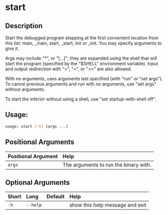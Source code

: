 



# start

## Description



Start the debugged program stopping at the first convenient location
from this list: main, _main, start, _start, init or _init.
You may specify arguments to give it.

Args may include "*", or "[...]"; they are expanded using the
shell that will start the program (specified by the "$SHELL" environment
variable).  Input and output redirection with ">", "<", or ">>"
are also allowed.

With no arguments, uses arguments last specified (with "run" or
"set args").  To cancel previous arguments and run with no arguments,
use "set args" without arguments.

To start the inferior without using a shell, use "set startup-with-shell off".

## Usage:


```bash
usage: start [-h] [args ...]

```
## Positional Arguments

|Positional Argument|Help|
| :--- | :--- |
|`args`|The arguments to run the binary with.|

## Optional Arguments

|Short|Long|Default|Help|
| :--- | :--- | :--- | :--- |
|`-h`|`--help`||show this help message and exit|
